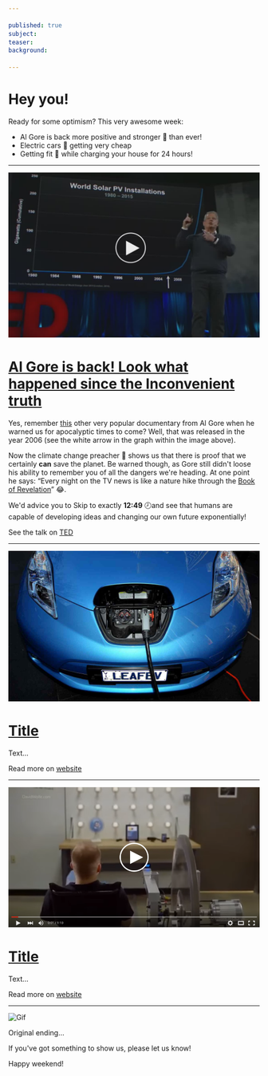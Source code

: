 ```yaml
---

published: true
subject:
teaser:
background:

---
```


# Hey you!

Ready for some optimism? This very awesome week:

* Al Gore is back more positive and stronger 💪 than ever!
* Electric cars 🚗 getting very cheap
* Getting fit 🚴 while charging your house for 24 hours!

---

[<img src="2016-02-26-36-al-gore-play.jpg" width="565"/>](https://www.ted.com/talks/al_gore_the_case_for_optimism_on_climate_change)

# [Al Gore is back! Look what happened since the Inconvenient truth](https://www.ted.com/talks/al_gore_the_case_for_optimism_on_climate_change)

Yes, remember [this](https://www.youtube.com/watch?v=wnjx6KETmi4) other very popular documentary from Al Gore when he warned us for apocalyptic times to come? Well, that was released in the year 2006 (see the white arrow in the graph within the image above).

Now the climate change preacher 🎤 shows us that there is proof that we certainly **can** save the planet. Be warned though, as Gore still didn't loose his ability to remember you of all the dangers we're heading. At one point he says: “Every night on the TV news is like a nature hike through the [Book of Revelation](https://en.wikipedia.org/wiki/Book_of_Revelation)” 😂.

We'd advice you to Skip to exactly **12:49** 🕗and see that humans are capable of developing ideas and changing our own future exponentially!   



See the talk on [TED](https://www.ted.com/talks/al_gore_the_case_for_optimism_on_climate_change)

---

[<img src="2016-02-26-36-electric-car.jpg" width="565"/>](http://www.theguardian.com/environment/2016/feb/25/electric-cars-will-be-cheaper-than-conventional-vehicles-by-2022)

# [Title](http://www.theguardian.com/environment/2016/feb/25/electric-cars-will-be-cheaper-than-conventional-vehicles-by-2022)

Text...

Read more on [website](http://www.theguardian.com/environment/2016/feb/25/electric-cars-will-be-cheaper-than-conventional-vehicles-by-2022)

---

[<img src="2016-02-26-36-bike.png" width="565"/>](https://www.youtube.com/watch?v=MZzNuf32o08&feature=youtu.be)

# [Title](https://www.youtube.com/watch?v=MZzNuf32o08&feature=youtu.be)

Text...

Read more on [website](https://www.youtube.com/watch?v=MZzNuf32o08&feature=youtu.be)

---

![Gif](path)

Original ending...

If you've got something to show us, please let us know!

Happy weekend!
